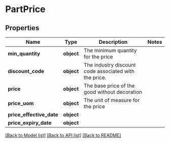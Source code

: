 # PartPrice

## Properties
Name | Type | Description | Notes
------------ | ------------- | ------------- | -------------
**min_quantity** | **object** | The minimum quantity for the price | 
**discount_code** | **object** | The industry discount code associated with the price. | 
**price** | **object** | The base price of the good without decoration | 
**price_uom** | **object** | The unit of measure for the price | 
**price_effective_date** | **object** |  | 
**price_expiry_date** | **object** |  | 

[[Back to Model list]](../README.md#documentation-for-models) [[Back to API list]](../README.md#documentation-for-api-endpoints) [[Back to README]](../README.md)

